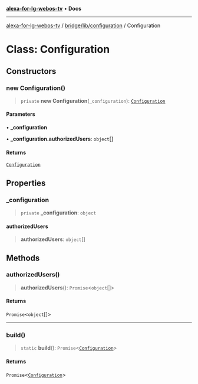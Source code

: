 [**alexa-for-lg-webos-tv**](../../../../README.md) • **Docs**

***

[alexa-for-lg-webos-tv](../../../../modules.md) / [bridge/lib/configuration](../README.md) / Configuration

# Class: Configuration

## Constructors

### new Configuration()

> `private` **new Configuration**(`_configuration`): [`Configuration`](Configuration.md)

#### Parameters

• **\_configuration**

• **\_configuration.authorizedUsers**: `object`[]

#### Returns

[`Configuration`](Configuration.md)

## Properties

### \_configuration

> `private` **\_configuration**: `object`

#### authorizedUsers

> **authorizedUsers**: `object`[]

## Methods

### authorizedUsers()

> **authorizedUsers**(): `Promise`\<`object`[]\>

#### Returns

`Promise`\<`object`[]\>

***

### build()

> `static` **build**(): `Promise`\<[`Configuration`](Configuration.md)\>

#### Returns

`Promise`\<[`Configuration`](Configuration.md)\>
